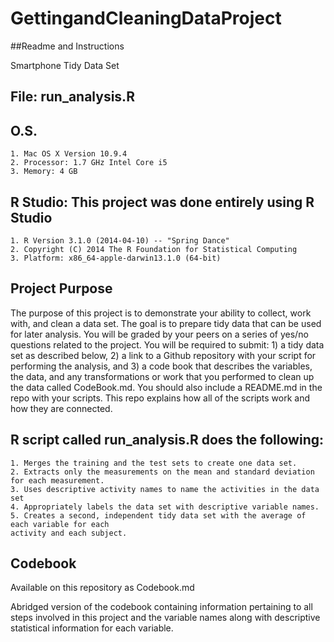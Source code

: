 GettingandCleaningDataProject
=============================

##Readme and Instructions

Smartphone Tidy Data Set

## File: run_analysis.R

## O.S.

    1. Mac OS X Version 10.9.4
    2. Processor: 1.7 GHz Intel Core i5
    3. Memory: 4 GB

## R Studio: This project was done entirely using R Studio

    1. R Version 3.1.0 (2014-04-10) -- "Spring Dance"
    2. Copyright (C) 2014 The R Foundation for Statistical Computing
    3. Platform: x86_64-apple-darwin13.1.0 (64-bit)

## Project Purpose

The purpose of this project is to demonstrate your ability to collect, work with, and clean a data set. The goal is to prepare tidy data that can be used for later analysis. You will be graded by your peers on a series of yes/no questions related to the project. You will be required to submit: 1) a tidy data set as described below, 2) a link to a Github repository with your script for performing the analysis, and 3) a code book that describes the variables, the data, and any transformations or work that you performed to clean up the data called CodeBook.md. You should also include a README.md in the repo with your scripts. This repo explains how all of the scripts work and how they are connected. 

## R script called run_analysis.R does the following: 

    1. Merges the training and the test sets to create one data set.
    2. Extracts only the measurements on the mean and standard deviation for each measurement. 
    3. Uses descriptive activity names to name the activities in the data set
    4. Appropriately labels the data set with descriptive variable names. 
    5. Creates a second, independent tidy data set with the average of each variable for each 
    activity and each subject.

## Codebook

Available on this repository as Codebook.md

Abridged version of the codebook containing information pertaining to all steps involved in this project and the variable names along with descriptive statistical information for each variable.
